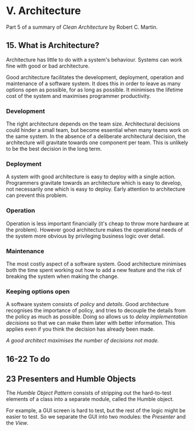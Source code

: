 # V. Architecture

Part 5 of a summary of *Clean Architecture* by Robert C. Martin.

## 15. What is Architecture?

Architecture has little to do with a system's behaviour. Systems can work fine with good or bad architecture.

Good architecture facilitates the development, deployment, operation and maintenance of a software system. It does this in order to leave as many options open as possible, for as long as possible. It minimises the lifetime cost of the system and maximises programmer productivity.

### Development

The right architecture depends on the team size. Architectural decisions could hinder a small team, but become essential when many teams work on the same system. In the absence of a deliberate architectural decision, the architecture will gravitate towards one component per team. This is unlikely to be the best decision in the long term.

### Deployment

A system with good architecture is easy to deploy with a single action. Programmers gravitate towards an architecture which is easy to develop, not necessarily one which is easy to deploy. Early attention to architecture can prevent this problem.

### Operation

Operation is less important financially (it's cheap to throw more hardware at the problem). However good architecture makes the operational needs of the system more obvious by privileging business logic over detail.

### Maintenance

The most costly aspect of a software system. Good architecture minimises both the time spent working out how to add a new feature and the risk of breaking the system when making the change.

### Keeping options open

A software system consists of *policy* and *details*. Good architecture recognises the importance of policy, and tries to decouple the details from the policy as much as possible. Doing so allows us to *delay implementation decisions* so that we can make them later with better information. This applies even if you think the decision has already been made.

*A good architect maximises the number of decisions not made.*

## 16-22 To do

## 23 Presenters and Humble Objects

The *Humble Object Pattern* consists of stripping out the hard-to-test elements of a class into a separate module, called the Humble object.

For example, a GUI screen is hard to test, but the rest of the logic might be easier to test. So we separate the GUI into two modules: the *Presenter* and the *View*.
